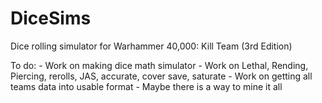 # DiceSims
Dice rolling simulator for Warhammer 40,000: Kill Team (3rd Edition)

To do:
    - Work on making dice math simulator
    - Work on Lethal, Rending, Piercing, rerolls, JAS, accurate, cover save, saturate
    - Work on getting all teams data into usable format
        - Maybe there is a way to mine it all